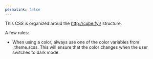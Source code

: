 ```yaml
---
permalink: false
---
```


This CSS is organized aroud the <http://cube.fyi/> structure.

A few rules:

- When using a color, always use one of the color variables from _theme.scss.
This will ensure that the color changes when the user switches to dark mode.
